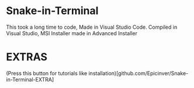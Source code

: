 # Snake-in-Terminal
This took a long time to code, Made in Visual Studio Code. Compiled in Visual Studio, MSI Installer made in Advanced Installer

# EXTRAS
(Press this button for tutorials like installation)[github.com/Epicinver/Snake-in-Terminal-EXTRA]
